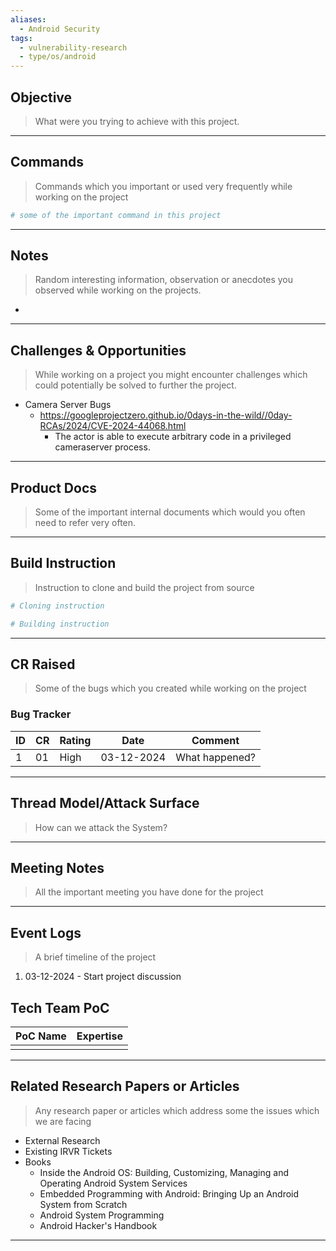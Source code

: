 ```yaml
---
aliases:
  - Android Security
tags:
  - vulnerability-research
  - type/os/android
---
```



## Objective
> What were you trying to achieve with this project.

---
## Commands
> Commands which you important or used very frequently while working on the project

```bash
# some of the important command in this project
```
---

## Notes
> Random interesting information, observation or anecdotes you observed while working on the projects.
- 

---
## Challenges & Opportunities
> While working on a project you might encounter challenges which could potentially be solved to further the project.
- Camera Server Bugs
	- https://googleprojectzero.github.io/0days-in-the-wild//0day-RCAs/2024/CVE-2024-44068.html
		- The actor is able to execute arbitrary code in a privileged cameraserver process.

---

## Product Docs
> Some of the important internal documents which would you often need to refer very often.

---
## Build Instruction
> Instruction to clone and build the project from source

```bash
# Cloning instruction

# Building instruction
```

---
## CR Raised
> Some of the bugs which you created while working on the project

### Bug Tracker

| ID | CR | Rating | Date | Comment |
|---|---|---|---|---|
| 1 | 01 | High | 03-12-2024| What happened?|

---

## Thread Model/Attack Surface
> How can we attack the System?

---
## Meeting Notes
> All the important meeting you have done for the project

---
## Event Logs
> A brief timeline of the project

1. 03-12-2024 - Start project discussion

## Tech Team PoC

| PoC Name | Expertise |
|---|---|
|  |  |

---
## Related Research Papers or Articles
> Any research paper or articles which address some the issues which we are facing
- External Research
- Existing IRVR Tickets
- Books
	- Inside the Android OS: Building, Customizing, Managing and Operating Android System Services
	- Embedded Programming with Android: Bringing Up an Android System from Scratch
	- Android System Programming
	- Android Hacker's Handbook
---